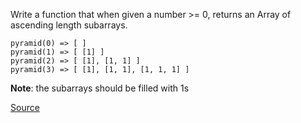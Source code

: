 Write a function that when given a number >= 0, returns an Array of ascending length subarrays.

```
pyramid(0) => [ ]
pyramid(1) => [ [1] ]
pyramid(2) => [ [1], [1, 1] ]
pyramid(3) => [ [1], [1, 1], [1, 1, 1] ]
```

**Note**: the subarrays should be filled with 1s

[Source](https://www.codewars.com/kata/515f51d438015969f7000013)
